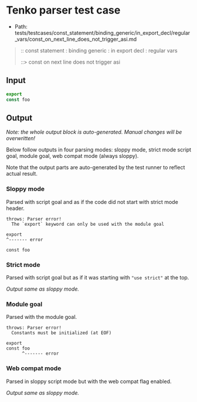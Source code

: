 # Tenko parser test case

- Path: tests/testcases/const_statement/binding_generic/in_export_decl/regular_vars/const_on_next_line_does_not_trigger_asi.md

> :: const statement : binding generic : in export decl : regular vars
>
> ::> const on next line does not trigger asi

## Input

`````js
export
const foo
`````

## Output

_Note: the whole output block is auto-generated. Manual changes will be overwritten!_

Below follow outputs in four parsing modes: sloppy mode, strict mode script goal, module goal, web compat mode (always sloppy).

Note that the output parts are auto-generated by the test runner to reflect actual result.

### Sloppy mode

Parsed with script goal and as if the code did not start with strict mode header.

`````
throws: Parser error!
  The `export` keyword can only be used with the module goal

export
^------- error

const foo
`````

### Strict mode

Parsed with script goal but as if it was starting with `"use strict"` at the top.

_Output same as sloppy mode._

### Module goal

Parsed with the module goal.

`````
throws: Parser error!
  Constants must be initialized (at EOF)

export
const foo
      ^------- error
`````


### Web compat mode

Parsed in sloppy script mode but with the web compat flag enabled.

_Output same as sloppy mode._
